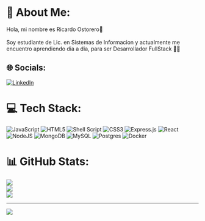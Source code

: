 # 💫 About Me:
Hola, mi nombre es Ricardo Ostorero👋<br><br>Soy estudiante de Lic. en Sistemas de Informacion y actualmente me encuentro aprendiendo dia a dia, para ser Desarrollador FullStack 🐱‍💻


## 🌐 Socials:
[![LinkedIn](https://img.shields.io/badge/LinkedIn-%230077B5.svg?logo=linkedin&logoColor=white)](https://linkedin.com/in/rsostorero) 

# 💻 Tech Stack:
![JavaScript](https://img.shields.io/badge/javascript-%23323330.svg?style=for-the-badge&logo=javascript&logoColor=%23F7DF1E) ![HTML5](https://img.shields.io/badge/html5-%23E34F26.svg?style=for-the-badge&logo=html5&logoColor=white) ![Shell Script](https://img.shields.io/badge/shell_script-%23121011.svg?style=for-the-badge&logo=gnu-bash&logoColor=white) ![CSS3](https://img.shields.io/badge/css3-%231572B6.svg?style=for-the-badge&logo=css3&logoColor=white) ![Express.js](https://img.shields.io/badge/express.js-%23404d59.svg?style=for-the-badge&logo=express&logoColor=%2361DAFB) ![React](https://img.shields.io/badge/react-%2320232a.svg?style=for-the-badge&logo=react&logoColor=%2361DAFB) ![NodeJS](https://img.shields.io/badge/node.js-6DA55F?style=for-the-badge&logo=node.js&logoColor=white) ![MongoDB](https://img.shields.io/badge/MongoDB-%234ea94b.svg?style=for-the-badge&logo=mongodb&logoColor=white) ![MySQL](https://img.shields.io/badge/mysql-%2300f.svg?style=for-the-badge&logo=mysql&logoColor=white) ![Postgres](https://img.shields.io/badge/postgres-%23316192.svg?style=for-the-badge&logo=postgresql&logoColor=white) ![Docker](https://img.shields.io/badge/docker-%230db7ed.svg?style=for-the-badge&logo=docker&logoColor=white)
# 📊 GitHub Stats:
![](https://github-readme-stats.vercel.app/api?username=ostorerorich&theme=react&hide_border=false&include_all_commits=false&count_private=false)<br/>
![](https://github-readme-streak-stats.herokuapp.com/?user=ostorerorich&theme=react&hide_border=false)<br/>
![](https://github-readme-stats.vercel.app/api/top-langs/?username=ostorerorich&theme=react&hide_border=false&include_all_commits=false&count_private=false&layout=compact)

---
[![](https://visitcount.itsvg.in/api?id=ostorerorich&icon=2&color=1)](https://visitcount.itsvg.in)
